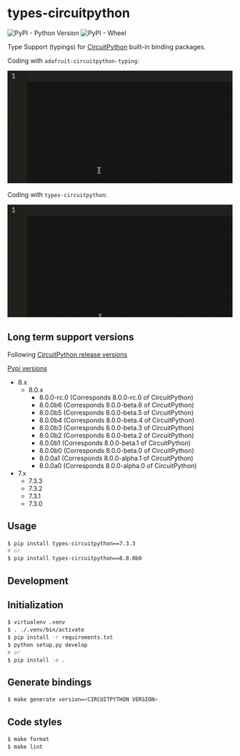 # types-circuitpython

![PyPI - Python Version](https://img.shields.io/pypi/pyversions/types-circuitpython?style=flat-square)
![PyPI - Wheel](https://img.shields.io/pypi/wheel/types-circuitpython?style=flat-square)

Type Support (typings) for [CircuitPython](https://github.com/adafruit/circuitpython) built-in binding packages.

Coding with `adafruit-circuitpython-typing`:

![adafruit-circuitpython-typing](https://raw.githubusercontent.com/hardfury-labs/types-circuitpython/master/screen-records/adafruit-circuitpython-typing.gif)

Coding with `types-circuitpython`:

![types-circuitpython](https://raw.githubusercontent.com/hardfury-labs/types-circuitpython/master/screen-records/types-circuitpython.gif)

## Long term support versions

Following [CircuitPython release versions](https://github.com/adafruit/circuitpython/releases)

[Pypi versions](https://pypi.org/project/types-circuitpython/#history)

- 8.x
  - 8.0.x
    - 8.0.0-rc.0 (Corresponds 8.0.0-rc.0 of CircuitPython)
    - 8.0.0b6 (Corresponds 8.0.0-beta.6 of CircuitPython)
    - 8.0.0b5 (Corresponds 8.0.0-beta.5 of CircuitPython)
    - 8.0.0b4 (Corresponds 8.0.0-beta.4 of CircuitPython)
    - 8.0.0b3 (Corresponds 8.0.0-beta.3 of CircuitPython)
    - 8.0.0b2 (Corresponds 8.0.0-beta.2 of CircuitPython)
    - 8.0.0b1 (Corresponds 8.0.0-beta.1 of CircuitPython)
    - 8.0.0b0 (Corresponds 8.0.0-beta.0 of CircuitPython)
    - 8.0.0a1 (Corresponds 8.0.0-alpha.1 of CircuitPython)
    - 8.0.0a0 (Corresponds 8.0.0-alpha.0 of CircuitPython)
- 7.x
  - 7.3.3
  - 7.3.2
  - 7.3.1
  - 7.3.0

## Usage

```bash
$ pip install types-circuitpython==7.3.3
# or
$ pip install types-circuitpython==8.0.0b0
```

## Development

## Initialization

```bash
$ virtualenv .venv
$ . ./.venv/bin/activate
$ pip install -r requirements.txt
$ python setup.py develop
# or
$ pip install -e .
```

## Generate bindings

```bash
$ make generate version=<CIRCUITPYTHON VERSION>
```

## Code styles

```bash
$ make format
$ make lint
```
